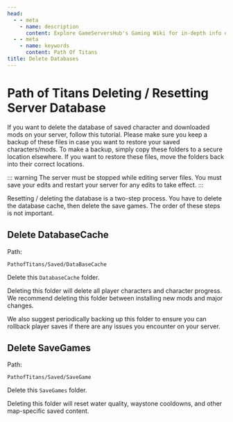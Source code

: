 ```yaml
---
head:
  - - meta
    - name: description
      content: Explore GameServersHub's Gaming Wiki for in-depth info on Path of Titans. Find details on gameplay, features, and updates for the ultimate dino MMO adventure!
  - - meta
    - name: keywords
      content: Path Of Titans
title: Delete Databases
---
```


# Path of Titans Deleting / Resetting Server Database

If you want to delete the database of saved character and downloaded mods on your server, follow this tutorial. Please make sure you keep a backup of these files in case you want to restore your saved characters/mods. To make a backup, simply copy these folders to a secure location elsewhere. If you want to restore these files, move the folders back into their correct locations.

::: warning
The server must be stopped while editing server files. You must save your edits and restart your server for any edits to take effect.
:::

Resetting / deleting the database is a two-step process. You have to delete the database cache, then delete the save games. The order of these steps is not important.

## Delete DatabaseCache

Path:

`PathofTitans/Saved/DataBaseCache`

Delete this `DatabaseCache` folder.

Deleting this folder will delete all player characters and character progress. We recommend deleting this folder between installing new mods and major changes.

We also suggest periodically backing up this folder to ensure you can rollback player saves if there are any issues you encounter on your server.

## Delete SaveGames

Path:

`PathofTitans/Saved/SaveGame`

Delete this `SaveGames` folder.

Deleting this folder will reset water quality, waystone cooldowns, and other map-specific saved content.
